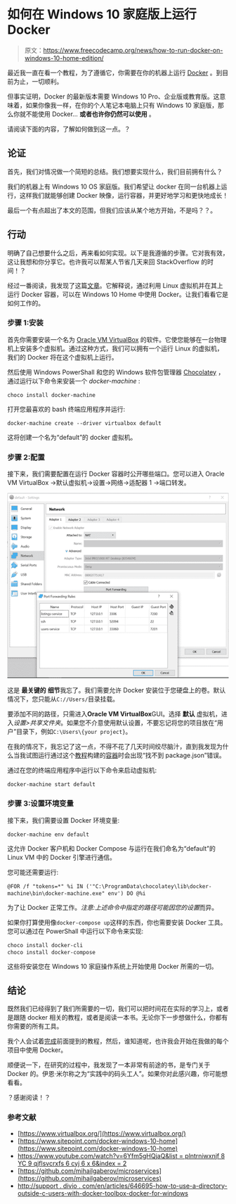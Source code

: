 # 如何在 Windows 10 家庭版上运行 Docker

> 原文：<https://www.freecodecamp.org/news/how-to-run-docker-on-windows-10-home-edition/>

最近我一直在看一个教程，为了遵循它，你需要在你的机器上运行 [Docker](https://docs.docker.com/docker-for-windows/install/) 。到目前为止，一切顺利。

但事实证明，Docker 的最新版本需要 Windows 10 Pro、企业版或教育版。这意味着，如果你像我一样，在你的个人笔记本电脑上只有 Windows 10 家庭版，那么你就不能使用 Docker… ****或者也许你仍然可以使用**** 。

请阅读下面的内容，了解如何做到这一点。？

## 论证

首先，我们对情况做一个简短的总结。我们想要实现什么，我们目前拥有什么？

我们的机器上有 Windows 10 OS 家庭版。我们希望让 docker 在同一台机器上运行，这样我们就能够创建 Docker 映像，运行容器，并更好地学习和更快地成长！

最后一个有点超出了本文的范围，但我们应该从某个地方开始，不是吗？？。

## 行动

明确了自己想要什么之后，再来看如何实现。以下是我遵循的步骤。它对我有效，这让我想和你分享它。也许我可以帮某人节省几天来回 StackOverflow 的时间！？

经过一番阅读，我发现了这篇[文章](http://support.divio.com/en/articles/646695-how-to-use-a-directory-outside-c-users-with-docker-toolbox-docker-for-windows)。它解释说，通过利用 Linux 虚拟机并在其上运行 Docker 容器，可以在 Windows 10 Home 中使用 Docker。让我们看看它是如何工作的。

### 步骤 1:安装

首先你需要安装一个名为 [Oracle VM VirtualBox](https://www.virtualbox.org/) 的软件。它使您能够在一台物理机上安装多个虚拟机。通过这种方式，我们可以拥有一个运行 Linux 的虚拟机，我们的 Docker 将在这个虚拟机上运行。

然后使用 Windows PowerShall 和您的 Windows 软件包管理器 [Chocolatey](https://chocolatey.org/) ，通过运行以下命令来安装一个 *docker-machine* :

```
choco install docker-machine
```

打开您最喜欢的 bash 终端应用程序并运行:

```
docker-machine create --driver virtualbox default
```

这将创建一个名为“default”的 docker 虚拟机。

### 步骤 2:配置

接下来，我们需要配置在运行 Docker 容器时公开哪些端口。您可以进入 Oracle VM VirtualBox ->默认虚拟机->设置->网络->适配器 1 ->端口转发。

![VirtualBox Port Forwarding](img/51ef04d90dcb93b6133c446a9cc5de61.png "VirtualBox Port Forwarding")

这是 ****最关键的**** **细节**我忘了。我们需要允许 Docker 安装位于您硬盘上的卷。默认情况下，您只能从`C://Users/`目录挂载。

要添加不同的路径，只需进入****Oracle VM VirtualBox****GUI。选择 ****默认**** 虚拟机，进入*设置>共享文件夹*。如果您不介意使用默认设置，不要忘记将您的项目放在“用户”目录下，例如`C:\Users\{your project}`。

在我的情况下，我忘记了这一点，不得不花了几天时间绞尽脑汁，直到我发现为什么当我试图运行通过这个[教程](https://www.youtube.com/watch?v=6Yfm5gHQjaQ&list=PLnTRniWXnjf8YC9qJFLSVCrXfS6cyj6x6&index=2)构建的[容器](https://github.com/mihailgaberov/microservices)时会出现“找不到 package.json”错误。

通过在您的终端应用程序中运行以下命令来启动虚拟机:

```
docker-machine start default
```

### 步骤 3:设置环境变量

接下来，我们需要设置 Docker 环境变量:

```
docker-machine env default
```

这允许 Docker 客户机和 Docker Compose 与运行在我们命名为“default”的 Linux VM 中的 Docker 引擎进行通信。

您可能还需要运行:

```
@FOR /f "tokens=*" %i IN ('"C:\ProgramData\chocolatey\lib\docker-machine\bin\docker-machine.exe" env') DO @%i
```

为了让 Docker 正常工作。*注意:上述命令中指定的路径可能因您的设置*而异。

如果你打算使用像`docker-compose up`这样的东西，你也需要安装 Docker 工具。您可以通过在 PowerShall 中运行以下命令来实现:

```
choco install docker-cli
choco install docker-compose
```

这些将安装您在 Windows 10 家庭操作系统上开始使用 Docker 所需的一切。

## **结论**

既然我们已经得到了我们所需要的一切，我们可以把时间花在实际的学习上，或者是跟随 docker 相关的教程，或者是阅读一本书。无论你下一步想做什么，你都有你需要的所有工具。

我个人会试着[完成](https://github.com/mihailgaberov/microservices)前面提到的教程，然后，谁知道呢，也许我会开始在我做的每个项目中使用 Docker。

顺便说一下，在研究的过程中，我发现了一本非常有前途的书，是专门关于 Docker 的。伊恩·米尔称之为“实践中的码头工人”。如果你对此感兴趣，你可能想看看。

？感谢阅读！？

### **参考文献**

*   [https://www.virtualbox.org/](https://www.virtualbox.org/)
*   [https://www.sitepoint.com/docker-windows-10-home](https://www.sitepoint.com/docker-windows-10-home)
*   [https://www.youtube.com/watch?v=6Yfm5gHQjaQ&list = plntrniwxnjf 8 YC 9 qjflsvcrxfs 6 cyj 6 x 6&index = 2](https://www.youtube.com/watch?v=6Yfm5gHQjaQ&list=PLnTRniWXnjf8YC9qJFLSVCrXfS6cyj6x6&index=2)
*   [https://github.com/mihailgaberov/microservices](https://github.com/mihailgaberov/microservices)
*   [http://support . divio . com/en/articles/646695-how-to-use-a-directory-outside-c-users-with-docker-toolbox-docker-for-windows](http://support.divio.com/en/articles/646695-how-to-use-a-directory-outside-c-users-with-docker-toolbox-docker-for-windows)